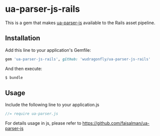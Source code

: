 # ua-parser-js-rails

This is a gem that makes [ua-parser-js](https://github.com/faisalman/ua-parser-js) available to the Rails asset pipeline.

## Installation

Add this line to your application's Gemfile:

```ruby
gem 'ua-parser-js-rails', github: 'wudragonfly/ua-parser-js-rails'
```

And then execute:

```sh
$ bundle
```

## Usage

Include the following line to your application.js

```js
//= require ua-parser.js
```

For details usage in js, please refer to https://github.com/faisalman/ua-parser-js
